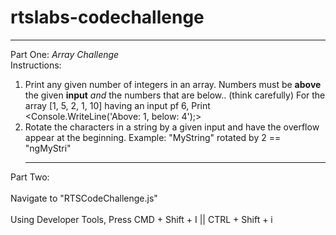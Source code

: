 # rtslabs-codechallenge
<hr>

Part One: <i>Array Challenge</i><br> Instructions:
1.  Print any given number of integers in an array.
          Numbers must be <b>above</b> the given <b>input</b> <i>and</i> the numbers that are below.. (think carefully)
          For the array [1, 5, 2, 1, 10] having an input pf 6, Print <Console.WriteLine('Above: 1, below: 4');>
2.  Rotate the characters in a string by a given input and have the overflow 
    appear at the beginning.
    Example: "MyString" rotated by 2 == "ngMyStri"<hr>
    
Part Two:<br>      
Navigate to "RTSCodeChallenge.js"<br><br>
Using Developer Tools, Press CMD + Shift + I <mac> || CTRL + Shift + i <pc> 
 
